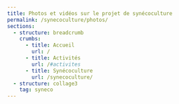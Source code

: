 ```yaml
---
title: Photos et vidéos sur le projet de synécoculture
permalink: /synecoculture/photos/
sections:
  - structure: breadcrumb
    crumbs:
      - title: Accueil
        url: /
      - title: Activités
        url: /#activites
      - title: Synécoculture
        url: /synecoculture/
  - structure: collage3
    tag: syneco
---
```

